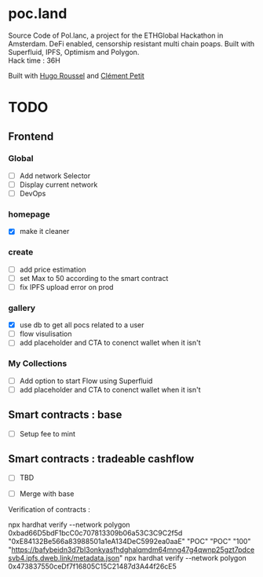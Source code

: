 # poc.land

Source Code of Pol.lanc, a project for the ETHGlobal Hackathon in Amsterdam.
DeFi enabled, censorship resistant multi chain poaps. Built with Superfluid, IPFS, Optimism and Polygon.   
Hack time : 36H

Built with [Hugo Roussel](https://github.com/hugoroussel) and [Clément Petit](https://github.com/clempetit)

# TODO 

## Frontend

### Global
- [ ] Add network Selector
- [ ] Display current network
- [ ] DevOps

### homepage 
- [x] make it cleaner

### create
- [ ] add price estimation
- [ ] set Max to 50 according to the smart contract
- [ ] fix IPFS upload error on prod

### gallery
- [x] use db to get all pocs related to a user
- [ ] flow visulisation
- [ ] add placeholder and CTA to conenct wallet when it isn't

### My Collections
- [ ] Add option to start Flow using Superfluid
- [ ] add placeholder and CTA to conenct wallet when it isn't

## Smart contracts : base
- [ ] Setup fee to mint

## Smart contracts : tradeable cashflow
- [ ] TBD
- [ ] Merge with base


Verification of contracts : 

npx hardhat verify --network polygon 0xbad66D5bdF1bcC0c707813309b06a53C3C9C2f5d "0xE84132Be566a83988501a1eA134DeC5992ea0aaE" "POC" "POC" "100" "https://bafybeidn3d7bl3onkyasfhdghalqmdm64mng47g4qwnp25gzt7pdcesvb4.ipfs.dweb.link/metadata.json"
npx hardhat verify --network polygon 0x473837550ceDf7f16805C15C21487d3A44f26cE5


